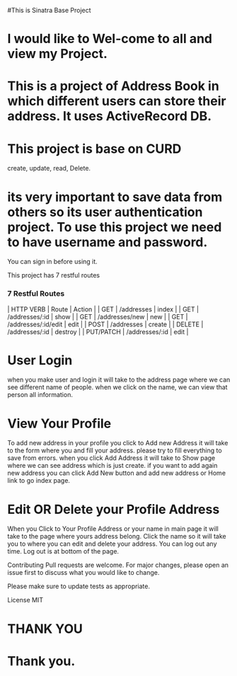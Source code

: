 #This is Sinatra Base Project 


# I would like to Wel-come to all and view my Project.


# This is a project of Address Book in which different users can store their address. It uses ActiveRecord DB.
# This project is base on CURD
 create,
update,
read,
Delete.

# its very important to save data from others so its user authentication project. To use this project we need to have username and password.
You can sign in before using it.


 This project has 7 restful routes


### 7 Restful Routes
| HTTP VERB |   Route             |  Action |
| GET       | /addresses          | index   |
| GET       | /addresses/:id      | show    | 
| GET       | /addresses/new      | new     | 
| GET       | /addresses/:id/edit | edit    | 
| POST      | /addresses          | create  | 
| DELETE    | /addresses/:id      | destroy |
| PUT/PATCH | /addresses/:id      | edit    |

# User Login
 when you make user and login it will take to the address page where we can see
different name of people. when we click on the name, we can view that person
all information. 

# View Your Profile
 To add new address in your profile you click to Add new Address
it will take to the form where you and fill your address. please try to fill everything to save from errors.
 when you click Add Address it will take to Show page where we can see
 address which is just create. if you want to add again new address you can
 click Add New button and add new address or Home link to go index page.

# Edit OR Delete your Profile Address
 When you Click to Your Profile Address or your name in main page it will take to 
the page where yours address belong. 
Click the name so it will take you to where you can edit and delete your address.
 You can log out any time. Log out is at bottom of the page.


Contributing
Pull requests are welcome. For major changes, please open an issue first to discuss what you would like to change.

Please make sure to update tests as appropriate.

License
MIT







# THANK YOU
# Thank you.


